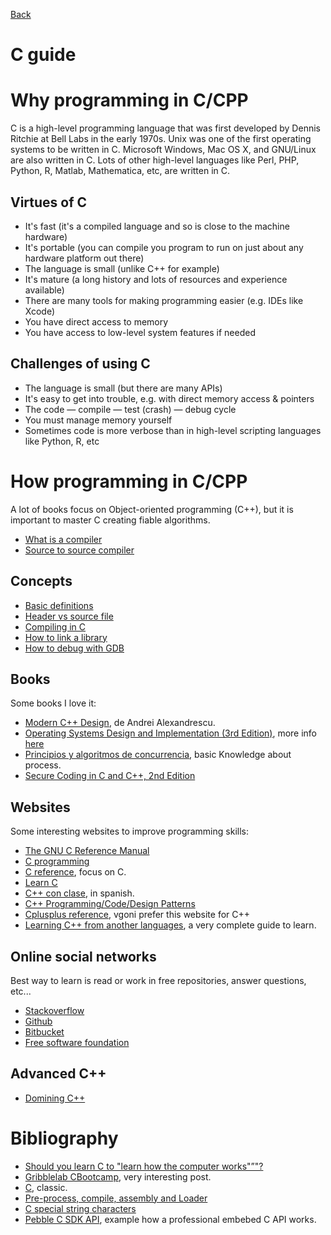 [Back](https://github.com/Catacrockers/WikiTocha/blob/master/en/programming_languages/main.md)

# C guide

# Why programming in C/CPP

C is a high-level programming language that was first developed by Dennis Ritchie at Bell Labs in the early 1970s. Unix was one of the first operating systems to be written in C. Microsoft Windows, Mac OS X, and GNU/Linux are also written in C. Lots of other high-level languages like Perl, PHP, Python, R, Matlab, Mathematica, etc, are written in C.

## Virtues of C

* It's fast (it's a compiled language and so is close to the machine hardware)
* It's portable (you can compile you program to run on just about any hardware platform out there)
* The language is small (unlike C++ for example)
* It's mature (a long history and lots of resources and experience available)
* There are many tools for making programming easier (e.g. IDEs like Xcode)
* You have direct access to memory
* You have access to low-level system features if needed

## Challenges of using C

* The language is small (but there are many APIs)
* It's easy to get into trouble, e.g. with direct memory access & pointers
* The code — compile — test (crash) — debug cycle
* You must manage memory yourself
* Sometimes code is more verbose than in high-level scripting languages like Python, R, etc

# How programming in C/CPP

A lot of books focus on Object-oriented programming (C++), but it is important to master C creating fiable algorithms.

* [What is a compiler](https://en.wikipedia.org/wiki/Compiler)
* [Source to source compiler](https://en.wikipedia.org/wiki/Source-to-source_compiler)

## Concepts

* [Basic definitions](http://www.cprogramming.com/compilingandlinking.html)
* [Header vs source file](http://stackoverflow.com/questions/3482948/any-fundamental-difference-between-source-and-header-files-in-c)
* [Compiling in C](http://courses.cms.caltech.edu/cs11/material/c/mike/misc/compiling_c.html)
* [How to link a library](https://www.cs.swarthmore.edu/~newhall/unixhelp/howto_C_libraries.html)
* [How to debug with GDB](http://www.thegeekstuff.com/2010/03/debug-c-program-using-gdb)

## Books

Some books I love it:

* [Modern C++ Design](https://en.wikipedia.org/wiki/Modern_C%2B%2B_Design), de Andrei Alexandrescu.
* [Operating Systems Design and Implementation (3rd Edition)](https://en.wikibooks.org/wiki/Minix_3), more info [here](http://www.minix3.org/doc/)
* [Principios y algoritmos de concurrencia](https://gallir.wordpress.com/principios-de-concurrencia/), basic Knowledge about process.
* [Secure Coding in C and C++, 2nd Edition](http://www.cert.org/secure-coding/publications/books/secure-coding-c-c-second-edition.cfm?)

## Websites

Some interesting websites to improve programming skills:

* [The GNU C Reference Manual](https://www.gnu.org/software/gnu-c-manual/gnu-c-manual.html)
* [C programming](http://www.cprogramming.com/)
* [C reference](http://en.cppreference.com/w/c), focus on C.
* [Learn C](https://www.programiz.com/c-programming#learn-c-tutorial)
* [C++ con clase](http://c.conclase.net/), in spanish.
* [C++ Programming/Code/Design Patterns](https://en.wikibooks.org/wiki/C%2B%2B_Programming/Code/Design_Patterns)
* [Cplusplus reference](http://www.cplusplus.com/reference/), vgoni prefer this website for C++
* [Learning C++ from another languages](https://isocpp.org/faq), a very complete guide to learn.

## Online social networks

Best way to learn is read or work in free repositories, answer questions, etc...

* [Stackoverflow](http://stackoverflow.com/)
* [Github](https://github.com/)
* [Bitbucket](https://bitbucket.org)
* [Free software foundation](https://www.fsf.org/)

## Advanced C++

* [Domining C++](/en/Guide-cpp-advanced)

# Bibliography

* [Should you learn C to "learn how the computer works"”"?](https://words.steveklabnik.com/should-you-learn-c-to-learn-how-the-computer-works)
* [Gribblelab CBootcamp](http://gribblelab.org/CBootcamp/1_Why_Program_In_C.html), very interesting post.
* [C](https://en.wikipedia.org/wiki/C_(programming_language)), classic.
* [Pre-process, compile, assembly and Loader](http://www.tenouk.com/ModuleW.html)
* [C special string characters](https://en.wikibooks.org/wiki/C_Programming/Strings#Syntax)
* [Pebble C SDK API](https://developer.pebble.com/docs/c/), example how a professional embebed C API works.
